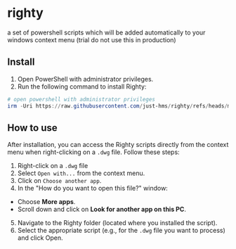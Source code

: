 # righty

a set of powershell scripts which will be added automatically to your windows context menu (trial do not use this in production)

## Install

1. Open PowerShell with administrator privileges.
2. Run the following command to install Righty:

```powershell
# open powershell with administrator privileges
irm -Uri https://raw.githubusercontent.com/just-hms/righty/refs/heads/main/install.ps1 | iex
```

## How to use

After installation, you can access the Righty scripts directly from the context menu when right-clicking on a `.dwg` file. Follow these steps:

1. Right-click on a `.dwg` file
2. Select `Open with...` from the context menu.
3. Click on `Choose another app`.
4. In the "How do you want to open this file?" window:
  - Choose **More apps**.
  - Scroll down and click on **Look for another app on this PC**.
5. Navigate to the Righty folder (located where you installed the script).
6. Select the appropriate script (e.g., for the `.dwg` file you want to process) and click Open.
